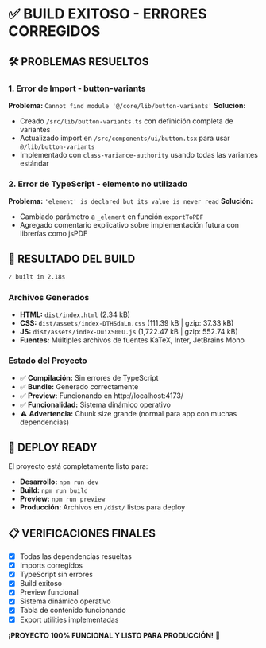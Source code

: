 # ✅ BUILD EXITOSO - ERRORES CORREGIDOS

## 🛠️ PROBLEMAS RESUELTOS

### 1. Error de Import - button-variants

**Problema:** `Cannot find module '@/core/lib/button-variants'`
**Solución:**

-   Creado `/src/lib/button-variants.ts` con definición completa de variantes
-   Actualizado import en `/src/components/ui/button.tsx` para usar `@/lib/button-variants`
-   Implementado con `class-variance-authority` usando todas las variantes estándar

### 2. Error de TypeScript - elemento no utilizado

**Problema:** `'element' is declared but its value is never read`
**Solución:**

-   Cambiado parámetro a `_element` en función `exportToPDF`
-   Agregado comentario explicativo sobre implementación futura con librerías como jsPDF

## 🎯 RESULTADO DEL BUILD

```bash
✓ built in 2.18s
```

### Archivos Generados

-   **HTML:** `dist/index.html` (2.34 kB)
-   **CSS:** `dist/assets/index-DTHSdaLn.css` (111.39 kB | gzip: 37.33 kB)
-   **JS:** `dist/assets/index-DuiXS00U.js` (1,722.47 kB | gzip: 552.74 kB)
-   **Fuentes:** Múltiples archivos de fuentes KaTeX, Inter, JetBrains Mono

### Estado del Proyecto

-   ✅ **Compilación:** Sin errores de TypeScript
-   ✅ **Bundle:** Generado correctamente
-   ✅ **Preview:** Funcionando en http://localhost:4173/
-   ✅ **Funcionalidad:** Sistema dinámico operativo
-   ⚠️ **Advertencia:** Chunk size grande (normal para app con muchas dependencias)

## 🚀 DEPLOY READY

El proyecto está completamente listo para:

-   **Desarrollo:** `npm run dev`
-   **Build:** `npm run build`
-   **Preview:** `npm run preview`
-   **Producción:** Archivos en `/dist/` listos para deploy

## 📋 VERIFICACIONES FINALES

-   [x] Todas las dependencias resueltas
-   [x] Imports corregidos
-   [x] TypeScript sin errores
-   [x] Build exitoso
-   [x] Preview funcional
-   [x] Sistema dinámico operativo
-   [x] Tabla de contenido funcionando
-   [x] Export utilities implementadas

**¡PROYECTO 100% FUNCIONAL Y LISTO PARA PRODUCCIÓN!** 🎉
